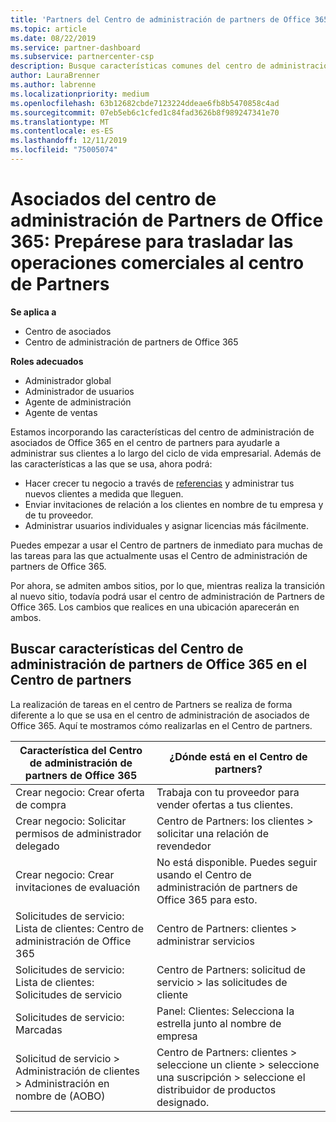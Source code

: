 ```yaml
---
title: 'Partners del Centro de administración de partners de Office 365: vuestras operaciones empresariales se van a trasladar al Centro de partners| Centro de partners'
ms.topic: article
ms.date: 08/22/2019
ms.service: partner-dashboard
ms.subservice: partnercenter-csp
description: Busque características comunes del centro de administración de asociados de Office 365, como la creación de solicitudes de servicio y de negocio, después de migrar al centro de Partners.
author: LauraBrenner
ms.author: labrenne
ms.localizationpriority: medium
ms.openlocfilehash: 63b12682cbde7123224ddeae6fb8b5470858c4ad
ms.sourcegitcommit: 07eb5eb6c1cfed1c84fad3626b8f989247341e70
ms.translationtype: MT
ms.contentlocale: es-ES
ms.lasthandoff: 12/11/2019
ms.locfileid: "75005074"
---
```

# <a name="office-365-partner-admin-center-partners-get-ready-to-move-business-operations-to-partner-center"></a>Asociados del centro de administración de Partners de Office 365: Prepárese para trasladar las operaciones comerciales al centro de Partners

**Se aplica a** 

- Centro de asociados
- Centro de administración de partners de Office 365

**Roles adecuados**
-   Administrador global
-   Administrador de usuarios
-   Agente de administración
-   Agente de ventas

Estamos incorporando las características del centro de administración de asociados de Office 365 en el centro de partners para ayudarle a administrar sus clientes a lo largo del ciclo de vida empresarial. Además de las características a las que se usa, ahora podrá: 

*  Hacer crecer tu negocio a través de [referencias](referrals.md) y administrar tus nuevos clientes a medida que lleguen.
*  Enviar invitaciones de relación a los clientes en nombre de tu empresa y de tu proveedor.
*  Administrar usuarios individuales y asignar licencias más fácilmente.

Puedes empezar a usar el Centro de partners de inmediato para muchas de las tareas para las que actualmente usas el Centro de administración de partners de Office 365. 

Por ahora, se admiten ambos sitios, por lo que, mientras realiza la transición al nuevo sitio, todavía podrá usar el centro de administración de Partners de Office 365. Los cambios que realices en una ubicación aparecerán en ambos.

## <a name="find-office-365-partner-admin-center-features-in-partner-center"></a>Buscar características del Centro de administración de partners de Office 365 en el Centro de partners

La realización de tareas en el centro de Partners se realiza de forma diferente a lo que se usa en el centro de administración de asociados de Office 365. Aquí te mostramos cómo realizarlas en el Centro de partners.

| Característica del Centro de administración de partners de Office 365                       | ¿Dónde está en el Centro de partners? | 
|   -----------------------------------------------  | -------------- |
| Crear negocio: Crear oferta de compra | Trabaja con tu proveedor para vender ofertas a tus clientes. |
| Crear negocio: Solicitar permisos de administrador delegado | Centro de Partners: los clientes > solicitar una relación de revendedor |
| Crear negocio: Crear invitaciones de evaluación | No está disponible. Puedes seguir usando el Centro de administración de partners de Office 365 para esto. |
| Solicitudes de servicio: Lista de clientes: Centro de administración de Office 365 | Centro de Partners: clientes > administrar servicios |
| Solicitudes de servicio: Lista de clientes: Solicitudes de servicio | Centro de Partners: solicitud de servicio > las solicitudes de cliente |
| Solicitudes de servicio: Marcadas | Panel: Clientes: Selecciona la estrella junto al nombre de empresa |
| Solicitud de servicio > Administración de clientes > Administración en nombre de (AOBO) | Centro de Partners: clientes > seleccione un cliente > seleccione una suscripción > seleccione el distribuidor de productos designado. |

